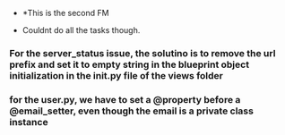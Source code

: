 * *This is the second FM

* Couldnt do all the tasks though.

### For the server_status issue, the solutino is to remove the url prefix and set it to empty string in the blueprint object initialization in the __init__.py file of the views folder

### for the user.py, we have to set a @property before a @email_setter, even though the email is a private class instance
